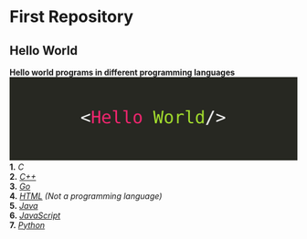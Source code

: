 # First Repository
## Hello World
**Hello world programs in different programming languages** <br/>
![Helloworld Image](./helloworld.jpg)
**1.** *C* <br/>
**2.** *[C++](https://isocpp.org/)* <br/>
**3.** *[Go](https://golang.org/)* <br/>
**4.** *[HTML](https://html.com/) (Not a programming language)* <br/>
**5.** *[Java](https://www.java.com/en/)* <br/>
**6.** *[JavaScript](https://www.javascript.com/)* <br/>
**7.** *[Python](https://www.python.org/)* <br/>
<br/><br/>